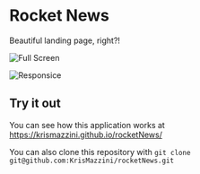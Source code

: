 # Rocket News

Beautiful landing page, right?!

![Full Screen](https://user-images.githubusercontent.com/93556620/179842037-dd90de52-153f-426a-b51c-8fe654033132.png)

![Responsice](https://user-images.githubusercontent.com/93556620/179842075-c59baffa-8d53-4640-926f-9f24c22f4e8d.png)

## Try it out

You can see how this application works at <https://krismazzini.github.io/rocketNews/>

You can also clone this repository with ```git clone git@github.com:KrisMazzini/rocketNews.git```

